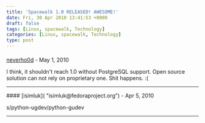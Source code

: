 ```yaml
---
title: 'Spacewalk 1.0 RELEASED! AWESOME!'
date: Fri, 30 Apr 2010 13:41:53 +0000
draft: false
tags: [Linux, spacewalk, Technology]
categories: [Linux, spacewalk, Technology]
type: post
---
```



#### 
[neverho0d](http://www.abbris.ru "psv@abbris.ru") - <time datetime="2010-05-03 10:57:44">May 1, 2010</time>

I think, it shouldn't reach 1.0 without PostgreSQL support. Open source solution can not rely on proprietary one. Shit happens. :(
<hr />
#### 
[isimluk]( "isimluk@fedoraproject.org") - <time datetime="2010-04-30 16:08:41">Apr 5, 2010</time>

s/python-ugdev/python-gudev
<hr />
